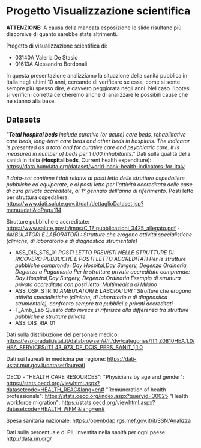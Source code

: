 # Progetto Visualizzazione scientifica

**ATTENZIONE:** A causa della mancata esposizione le slide risultano più discorsive di quanto sarebbe state altrimenti.

Progetto di visualizzazione scientifica di:
- 03140A Valeria De Stasio
- 01613A Alessandro Bordonali

In questa presentazione analizziamo la situazione della sanità pubblica in Italia negli ultimi 10 anni, cercando di verificare se essa, come si sente sempre più spesso dire, è davvero peggiorata negli anni. Nel caso l'ipotesi si verifichi corretta cercheremo anche di analizzare le possibili cause che ne stanno alla base.


## Datasets

*"**Total hospital beds** include curative (or acute) care beds, rehabilitative care beds, long-term care beds and other beds in hospitals. The indicator is presented as a total and for curative care and psychiatric care. It is measured in number of beds per 1 000 inhabitants."*
Dati sulla qualità della sanità in italia (**Hospital beds**, Current health expenditure):
https://data.humdata.org/dataset/world-bank-health-indicators-for-italy

*Il data-set contiene i dati relativi ai posti letto delle strutture ospedaliere pubbliche ed equiparate, e ai posti letto per l'attività accreditata delle case di cura private accreditate, al 1° gennaio dell'anno di riferimento.*
Posti letto per struttura ospedaliera:
https://www.dati.salute.gov.it/dati/dettaglioDataset.jsp?menu=dati&idPag=114

Strutture pubbliche e accreditate:
https://www.salute.gov.it/imgs/C_17_pubblicazioni_3425_allegato.pdf
-*AMBULATORI E LABORATORI : Strutture che erogano attività specialistiche (cliniche, di laboratorio e di diagnostica strumentale)*
- ASS_DIS_STS_01
*POSTI LETTO PREVISTI NELLE STRUTTURE DI RICOVERO PUBBLICHE E POSTI LETTO ACCREDITATI
Per le strutture pubbliche comprende: Day Hospital,Day Surgery, Degenza Ordinaria, Degenza a Pagamento
Per le strutture private accreditate comprende: Day Hospital,Day Surgery, Degenza Ordinaria
Esempio di struttura privata accreditata con posti letto: Multimedica di Milano*
- ASS_OSP_STR_10
*AMBULATORI E LABORATORI : Strutture che erogano attività specialistiche (cliniche, di laboratorio e di diagnostica strumentale),
confronto sempre tra pubblici e privati accreditati*
- T_Amb_Lab
*Questo dato invece si riferisce alla differenza tra strutture pubbliche e strutture private*
- ASS_DIS_RIA_01 

Dati sulla distribuzione del personale medico:
https://esploradati.istat.it/databrowser/#/it/dw/categories/IT1,Z0810HEA,1.0/HEA_SERVICES/IT1,43_973_DF_DCIS_PERS_SANIT_1,1.0

Dati sui laureati in medicina per regione:
https://dati-ustat.mur.gov.it/dataset/laureati

OECD - "HEALTH CARE RESOURCES":
"Physicians by age and gender":
 https://stats.oecd.org/viewhtml.aspx?datasetcode=HEALTH_REAC&lang=en#
"Remuneration of health professionals":
https://stats.oecd.org/index.aspx?queryid=30025
"Health workforce migration":
 https://stats.oecd.org/viewhtml.aspx?datasetcode=HEALTH_WFMI&lang=en#

Spesa sanitaria nazionale:
https://openbdap.rgs.mef.gov.it/it/SSN/Analizza

Dati sulla percentuale di PIL investita nella sanità per ogni paese:
http://data.un.org/
